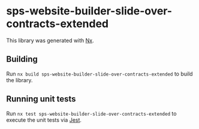 # sps-website-builder-slide-over-contracts-extended

This library was generated with [Nx](https://nx.dev).

## Building

Run `nx build sps-website-builder-slide-over-contracts-extended` to build the library.

## Running unit tests

Run `nx test sps-website-builder-slide-over-contracts-extended` to execute the unit tests via [Jest](https://jestjs.io).
